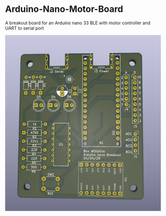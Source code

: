 # Arduino-Nano-Motor-Board
A breakout board for an Arduino nano 33 BLE with motor controller and UART to serial port

![alt text](https://github.com/greenpanda111/Arduino-Nano-Motor-Board/blob/main/Images/BoardImage.png?raw=true)
